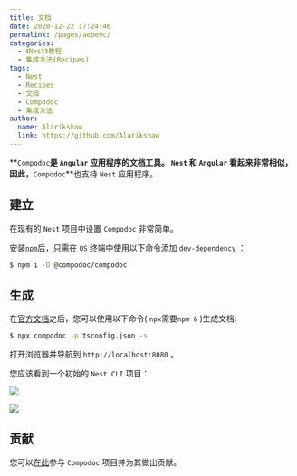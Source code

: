```yaml
---
title: 文档
date: 2020-12-22 17:24:46
permalink: /pages/aebe9c/
categories:
  - 《Nest》教程
  - 集成方法(Recipes)
tags:
  - Nest
  - Recipes
  - 文档
  - Compodoc
  - 集成方法
author: 
  name: Alarikshaw
  link: https://github.com/Alarikshaw
---
```


**`Compodoc`**是 `Angular` 应用程序的文档工具。 `Nest` 和 `Angular` 看起来非常相似，因此，**`Compodoc`**也支持 `Nest` 应用程序。

## 建立

在现有的 `Nest` 项目中设置 `Compodoc` 非常简单。 

安装[`npm`](https://www.npmjs.com/)后，只需在 `OS` 终端中使用以下命令添加 `dev-dependency` ：

```bash
$ npm i -D @compodoc/compodoc
```

## 生成

在[官方文档](https://compodoc.app/guides/usage.html)之后，您可以使用以下命令( `npx`需要`npm 6` )生成文档:

```bash
$ npx compodoc -p tsconfig.json -s
```

打开浏览器并导航到 `http://localhost:8080` 。 

您应该看到一个初始的 `Nest CLI` 项目：

![](https://picgoi-mg.oss-cn-beijing.aliyuncs.com/img/20201223091712.png)

![](https://picgoi-mg.oss-cn-beijing.aliyuncs.com/img/20201223091729.png)

## 贡献

您可以[在此](https://github.com/compodoc/compodoc)参与 `Compodoc` 项目并为其做出贡献。